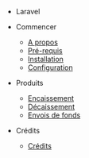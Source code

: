 - Laravel
- Commencer

  - [A propos](README.md)
  - [Pré-requis](requis.md)
  - [Installation](installation.md)
  - [Configuration](configuration.md)

- Produits

  - [Encaissement](collection.md)
  - [Décaissement](disbursement.md)
  - [Envois de fonds](remittance.md)

- Crédits
  - [Crédits](credits.md)
